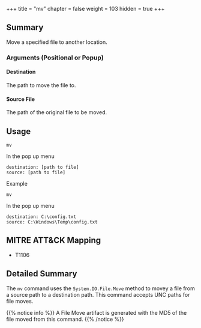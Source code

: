 +++
title = "mv"
chapter = false
weight = 103
hidden = true
+++

## Summary
Move a specified file to another location.

### Arguments (Positional or Popup)
#### Destination
The path to move the file to.

#### Source File
The path of the original file to be moved.

## Usage
```
mv
```
In the pop up menu
```
destination: [path to file]
source: [path to file]
```
Example
```
mv
```
In the pop up menu
```
destination: C:\config.txt
source: C:\Windows\Temp\config.txt
```

## MITRE ATT&CK Mapping

- T1106

## Detailed Summary
The `mv` command uses the `System.IO.File.Move` method to movey a file from a source path to a destination path. This command accepts UNC paths for file moves.

{{% notice info %}}
A File Move artifact is generated with the MD5 of the file moved from this command.
{{% /notice %}}